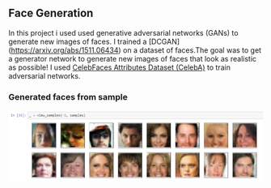 ## Face Generation
In this project i used used generative adversarial networks (GANs) to generate new images of faces.
I trained a [DCGAN] (https://arxiv.org/abs/1511.06434) on a dataset of faces.The goal was to get a generator network to generate new images of faces that look as realistic as possible!
I used [CelebFaces Attributes Dataset (CelebA)](http://mmlab.ie.cuhk.edu.hk/projects/CelebA.html) to train adversarial networks.
### Generated faces from sample
![Image](https://github.com/Adityasakare/Udacity-Deep-Learning-Nanodegree-/blob/master/project-face-generation/face.PNG)
